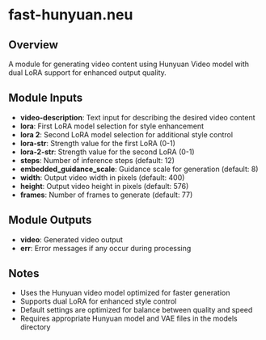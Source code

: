 # fast-hunyuan.neu

## Overview
A module for generating video content using Hunyuan Video model with dual LoRA support for enhanced output quality.

## Module Inputs
- **video-description**: Text input for describing the desired video content
- **lora**: First LoRA model selection for style enhancement
- **lora 2**: Second LoRA model selection for additional style control
- **lora-str**: Strength value for the first LoRA (0-1)
- **lora-2-str**: Strength value for the second LoRA (0-1)
- **steps**: Number of inference steps (default: 12)
- **embedded_guidance_scale**: Guidance scale for generation (default: 8)
- **width**: Output video width in pixels (default: 400)
- **height**: Output video height in pixels (default: 576)
- **frames**: Number of frames to generate (default: 77)

## Module Outputs
- **video**: Generated video output
- **err**: Error messages if any occur during processing

## Notes
- Uses the Hunyuan video model optimized for faster generation
- Supports dual LoRA for enhanced style control
- Default settings are optimized for balance between quality and speed
- Requires appropriate Hunyuan model and VAE files in the models directory
